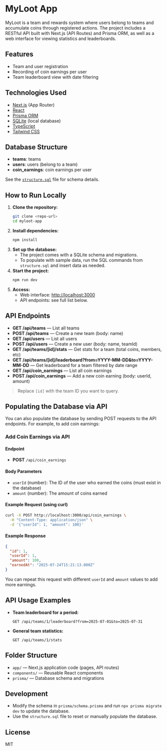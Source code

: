 # MyLoot App

MyLoot is a team and rewards system where users belong to teams and accumulate coins through registered actions. The project includes a RESTful API built with Next.js (API Routes) and Prisma ORM, as well as a web interface for viewing statistics and leaderboards.

## Features
- Team and user registration
- Recording of coin earnings per user
- Team leaderboard view with date filtering

## Technologies Used
- [Next.js](https://nextjs.org/) (App Router)
- [React](https://react.dev/)
- [Prisma ORM](https://www.prisma.io/)
- [SQLite](https://www.sqlite.org/) (local database)
- [TypeScript](https://www.typescriptlang.org/)
- [Tailwind CSS](https://tailwindcss.com/)

## Database Structure
- **teams**: teams
- **users**: users (belong to a team)
- **coin_earnings**: coin earnings per user

See the [`structure.sql`](./structure.sql) file for schema details.

## How to Run Locally

1. **Clone the repository:**
   ```bash
   git clone <repo-url>
   cd myloot-app
   ```
2. **Install dependencies:**
   ```bash
   npm install
   ```
3. **Set up the database:**
   - The project comes with a SQLite schema and migrations.
   - To populate with sample data, run the SQL commands from `structure.sql` and insert data as needed.
4. **Start the project:**
   ```bash
   npm run dev
   ```
5. **Access:**
   - Web interface: [http://localhost:3000](http://localhost:3000)
   - API endpoints: see full list below.

## API Endpoints

- **GET /api/teams** — List all teams
- **POST /api/teams** — Create a new team (body: name)
- **GET /api/users** — List all users
- **POST /api/users** — Create a new user (body: name, teamId)
- **GET /api/teams/[id]/stats** — Get stats for a team (total coins, members, etc)
- **GET /api/teams/[id]/leaderboard?from=YYYY-MM-DD&to=YYYY-MM-DD** — Get leaderboard for a team filtered by date range
- **GET /api/coin_earnings** — List all coin earnings
- **POST /api/coin_earnings** — Add a new coin earning (body: userId, amount)

> Replace `[id]` with the team ID you want to query.

## Populating the Database via API

You can also populate the database by sending POST requests to the API endpoints. For example, to add coin earnings:

### Add Coin Earnings via API

#### Endpoint
- **POST** `/api/coin_earnings`

#### Body Parameters
- `userId` (number): The ID of the user who earned the coins (must exist in the database)
- `amount` (number): The amount of coins earned

#### Example Request (using curl)
```bash
curl -X POST http://localhost:3000/api/coin_earnings \
  -H "Content-Type: application/json" \
  -d '{"userId": 1, "amount": 100}'
```

#### Example Response
```json
{
  "id": 1,
  "userId": 1,
  "amount": 100,
  "earnedAt": "2025-07-24T15:21:13.000Z"
}
```

You can repeat this request with different `userId` and `amount` values to add more earnings.

## API Usage Examples

- **Team leaderboard for a period:**
  ```
  GET /api/teams/1/leaderboard?from=2025-07-01&to=2025-07-31
  ```
- **General team statistics:**
  ```
  GET /api/teams/1/stats
  ```

## Folder Structure
- `app/` — Next.js application code (pages, API routes)
- `components/` — Reusable React components
- `prisma/` — Database schema and migrations

## Development
- Modify the schema in `prisma/schema.prisma` and run `npx prisma migrate dev` to update the database.
- Use the `structure.sql` file to reset or manually populate the database.

## License
MIT
